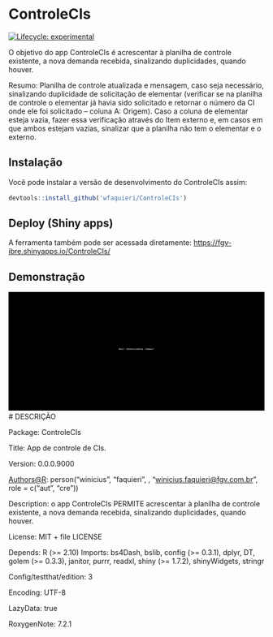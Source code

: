 
# ControleCIs

<!-- badges: start -->

[![Lifecycle:
experimental](https://img.shields.io/badge/lifecycle-experimental-orange.svg)](https://lifecycle.r-lib.org/articles/stages.html#experimental)
<!-- badges: end -->

O objetivo do app ControleCIs é acrescentar à planilha de controle
existente, a nova demanda recebida, sinalizando duplicidades, quando
houver.

Resumo: Planilha de controle atualizada e mensagem, caso seja
necessário, sinalizando duplicidade de solicitação de elementar
(verificar se na planilha de controle o elementar já havia sido
solicitado e retornar o número da CI onde ele foi solicitado – coluna A:
Origem). Caso a coluna de elementar esteja vazia, fazer essa verificação
através do Item externo e, em casos em que ambos estejam vazias,
sinalizar que a planilha não tem o elementar e o externo.

## Instalação

Você pode instalar a versão de desenvolvimento do ControleCIs assim:

``` r
devtools::install_github('wfaquieri/ControleCIs')
```

## Deploy (Shiny apps)

A ferramenta também pode ser acessada diretamente:
<https://fgv-ibre.shinyapps.io/ControleCIs/>

## Demonstração

![](demo.gif) \# DESCRIÇÃO

Package: ControleCIs

Title: App de controle de CIs.

Version: 0.0.0.9000

<Authors@R>: person(“winicius”, “faquieri”, ,
“<winicius.faquieri@fgv.com.br>”, role = c(“aut”, “cre”))

Description: o app ControleCIs PERMITE acrescentar à planilha de
controle existente, a nova demanda recebida, sinalizando duplicidades,
quando houver.

License: MIT + file LICENSE

Depends: R (\>= 2.10) Imports: bs4Dash, bslib, config (\>= 0.3.1),
dplyr, DT, golem (\>= 0.3.3), janitor, purrr, readxl, shiny (\>= 1.7.2),
shinyWidgets, stringr

Config/testthat/edition: 3

Encoding: UTF-8

LazyData: true

RoxygenNote: 7.2.1
